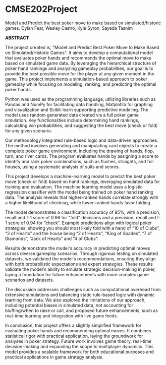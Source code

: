 # CMSE202Project
Model and Predict the best poker move to make based on simulated/historic games.
Dylan Fear, Wesley Castro, Kyle Syron, Sayeda Tasnim

**ABSTRACT**

The project created is, "Model and Predict Best Poker Move to Make Based on Simulated/Historic Games". It aims to develop a computational model that evaluates poker hands and recommends the optimal move to make based on simulated game data. By leveraging the hierarchical structure of poker hand rankings and analyzing gameplay probabilities, our goal is to provide the best possible move for the player at any given moment in the game. This project implements a simulation-based approach to poker gameplay while focusing on modeling, ranking, and predicting the optimal poker hands. 

 

Python was used as the programming language, utilizing libraries such as Pandas and NumPy for facilitating data handling, Matplotlib for graphing and visualization and Scikit-learn supporting predictive modeling. The model uses random generated data created via a full poker game simulation. Key functionalities include determining hand rankings, calculating win probabilities, and suggesting the best move (check or fold) for any given scenario. 

 

Our methodology integrated rule-based logic and data-driven approaches. The method involves generating and manipulating card objects to create a complete poker game environment, including the drawing of hands, flop, turn, and river cards. The program evaluates hands by assigning a score to identify and rank poker combinations, such as flushes, straights, and full houses, using a systematic analysis of suits and scores.  

 

This project develops a machine-learning model to predict the best poker move (check or fold) based on hand rankings, leveraging simulated data for training and evaluation. The machine learning model uses a logistic regression classifier with the model being trained on poker hand ranking data. The analysis reveals that higher-ranked hands correlate strongly with a higher likelihood of checking, while lower-ranked hands favor folding. 

 

The model demonstrates a classification accuracy of 95%, with a precision, recall and f-1 score of 0.96 for "fold" decisions and a precision, recall and f-1 score of 0.94 for “check”. Example predictions align with logical poker strategies, showing you should most likely fold with a hand of “10 of Clubs”, “3 of Hearts” and the house being “2 of Hearts”, “King of Spades”, “7 of Diamonds”, “Jack of Hearts” and ”4 of Clubs”. 

 

Results demonstrate the model's accuracy in predicting optimal moves across diverse gameplay scenarios. Through rigorous testing on simulated datasets, we validated the model's recommendations, ensuring they align with both probabilistic expectations and expert strategies. These results validate the model's ability to emulate strategic decision-making in poker, laying a foundation for future enhancements with more complex game scenarios and datasets. 

 

The discussion addresses challenges such as computational overhead from extensive simulations and balancing static rule-based logic with dynamic learning from data. We also explored the limitations of our approach, including potential biases in simulated data, not accounting for bluffing/when to raise or call, and proposed future enhancements, such as real-time learning and integration with live game feeds. 

 

In conclusion, this project offers a slightly simplified framework for evaluating poker hands and recommending optimal moves. It combines statistical rigor with practical application, laying the groundwork for analyses in poker strategy. Future work involves game theory, real-time decision-making and expanding the scope to multiplayer dynamics. This model provides a scalable framework for both educational purposes and practical applications in game strategy analysis. 
